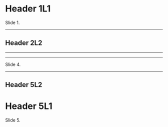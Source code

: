 # Header 1L1

Slide 1.

---

## Header 2L2

---
---

Slide 4.

---

## Header 5L2

# Header 5L1

Slide 5.

<style type="text/css" screen="media"></style>
<script type="text/javascript" src="../htsd.min.js"></script>
